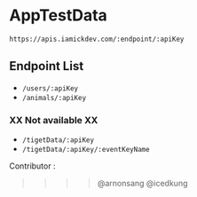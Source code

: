 # AppTestData

`https://apis.iamickdev.com/:endpoint/:apiKey`

## Endpoint List

- `/users/:apiKey`
- `/animals/:apiKey`

### XX Not available XX

- `/tigetData/:apiKey`
- `/tigetData/:apiKey/:eventKeyName`

Contributor :
>>>> @arnonsang
>>>> @icedkung

